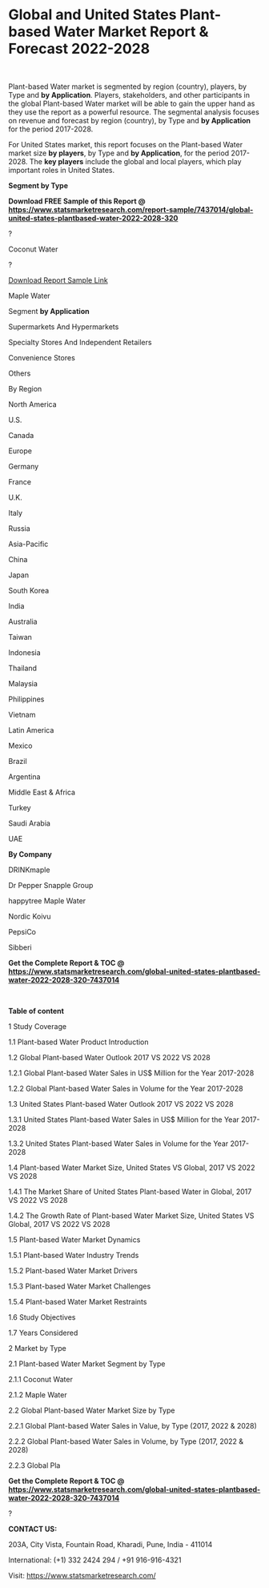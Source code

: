 <h1>Global and United States Plant-based Water Market Report & Forecast 2022-2028</h1><br/><p>Plant-based Water market is segmented by region (country), players, by Type and <strong>by Application</strong>. Players, stakeholders, and other participants in the global Plant-based Water market will be able to gain the upper hand as they use the report as a powerful resource. The segmental analysis focuses on revenue and forecast by region (country), by Type and <strong>by Application</strong> for the period 2017-2028.</p>
 
 
 
 <p>For United States market, this report focuses on the Plant-based Water market size <strong>by players</strong>, by Type and <strong>by Application</strong>, for the period 2017-2028. The <strong>key players</strong> include the global and local players, which play important roles in United States.</p>
 
 
 
 <p><strong>Segment by Type</strong></p>
 
 
 
 <div><b>Download FREE Sample of this Report @ <a href="https://www.statsmarketresearch.com/download-free-sample/7437014/global-united-states-plantbased-water-2022-2028-320">https://www.statsmarketresearch.com/report-sample/7437014/global-united-states-plantbased-water-2022-2028-320</a></b></div>
 
 
 
 <p>? </p>
 
 
 
 <p>Coconut Water</p>
 
 
 
 <p>? </p>
 
 
 
 <p><a href="https://www.statsmarketresearch.com/download-free-sample/7437014/global-united-states-plantbased-water-2022-2028-320">Download Report Sample Link</a></p>
 
 
 
 <p>Maple Water</p>
 
 
 
 <p>Segment <strong>by Application</strong></p>
 
 
 
 <p>Supermarkets And Hypermarkets</p>
 
 
 
 <p>Specialty Stores And Independent Retailers</p>
 
 
 
 <p>Convenience Stores</p>
 
 
 
 <p>Others</p>
 
 
 
 <p>By Region</p>
 
 
 
 <p>North America</p>
 
 
 
 <p>U.S.</p>
 
 
 
 <p>Canada</p>
 
 
 
 <p>Europe</p>
 
 
 
 <p>Germany</p>
 
 
 
 <p>France</p>
 
 
 
 <p>U.K.</p>
 
 
 
 <p>Italy</p>
 
 
 
 <p>Russia</p>
 
 
 
 <p>Asia-Pacific</p>
 
 
 
 <p>China</p>
 
 
 
 <p>Japan</p>
 
 
 
 <p>South Korea</p>
 
 
 
 <p>India</p>
 
 
 
 <p>Australia</p>
 
 
 
 <p>Taiwan</p>
 
 
 
 <p>Indonesia</p>
 
 
 
 <p>Thailand</p>
 
 
 
 <p>Malaysia</p>
 
 
 
 <p>Philippines</p>
 
 
 
 <p>Vietnam</p>
 
 
 
 <p>Latin America</p>
 
 
 
 <p>Mexico</p>
 
 
 
 <p>Brazil</p>
 
 
 
 <p>Argentina</p>
 
 
 
 <p>Middle East & Africa</p>
 
 
 
 <p>Turkey</p>
 
 
 
 <p>Saudi Arabia</p>
 
 
 
 <p>UAE</p>
 
 
 
 <p><strong>By Company</strong></p>
 
 
 
 <p>DRINKmaple</p>
 
 
 
 <p>Dr Pepper Snapple Group</p>
 
 
 
 <p>happytree Maple Water</p>
 
 
 
 <p>Nordic Koivu</p>
 
 
 
 <p>PepsiCo</p>
 
 
 
 <p>Sibberi</p>
 
 
 
 <div><b>Get the Complete Report & TOC @ <a href="https://www.statsmarketresearch.com/global-united-states-plantbased-water-2022-2028-320-7437014">https://www.statsmarketresearch.com/global-united-states-plantbased-water-2022-2028-320-7437014</a></b></div>
 
 
 
 <p><br />
 
 <b>Table of content</b></p>
 
 
 
 <p>1 Study Coverage<br />
 
 1.1 Plant-based Water Product Introduction<br />
 
 1.2 Global Plant-based Water Outlook 2017 VS 2022 VS 2028<br />
 
 1.2.1 Global Plant-based Water Sales in US$ Million for the Year 2017-2028<br />
 
 1.2.2 Global Plant-based Water Sales in Volume for the Year 2017-2028<br />
 
 1.3 United States Plant-based Water Outlook 2017 VS 2022 VS 2028<br />
 
 1.3.1 United States Plant-based Water Sales in US$ Million for the Year 2017-2028<br />
 
 1.3.2 United States Plant-based Water Sales in Volume for the Year 2017-2028<br />
 
 1.4 Plant-based Water Market Size, United States VS Global, 2017 VS 2022 VS 2028<br />
 
 1.4.1 The Market Share of United States Plant-based Water in Global, 2017 VS 2022 VS 2028<br />
 
 1.4.2 The Growth Rate of Plant-based Water Market Size, United States VS Global, 2017 VS 2022 VS 2028<br />
 
 1.5 Plant-based Water Market Dynamics<br />
 
 1.5.1 Plant-based Water Industry Trends<br />
 
 1.5.2 Plant-based Water Market Drivers<br />
 
 1.5.3 Plant-based Water Market Challenges<br />
 
 1.5.4 Plant-based Water Market Restraints<br />
 
 1.6 Study Objectives<br />
 
 1.7 Years Considered<br />
 
 2 Market by Type<br />
 
 2.1 Plant-based Water Market Segment by Type<br />
 
 2.1.1 Coconut Water<br />
 
 2.1.2 Maple Water<br />
 
 2.2 Global Plant-based Water Market Size by Type<br />
 
 2.2.1 Global Plant-based Water Sales in Value, by Type (2017, 2022 & 2028)<br />
 
 2.2.2 Global Plant-based Water Sales in Volume, by Type (2017, 2022 & 2028)<br />
 
 2.2.3 Global Pla</p>
 
 
 
 <div><b>Get the Complete Report & TOC @ <a href="https://www.statsmarketresearch.com/global-united-states-plantbased-water-2022-2028-320-7437014">https://www.statsmarketresearch.com/global-united-states-plantbased-water-2022-2028-320-7437014</a></b></div>
 
 
 
 <p>? </p>
 
 
 
 <p><b>CONTACT US:</b><br />
 
 203A, City Vista, Fountain Road, Kharadi, Pune, India - 411014<br />
 
 International: (+1) 332 2424 294 / +91 916-916-4321<br />
 
 Visit: <a href="https://www.statsmarketresearch.com/">https://www.statsmarketresearch.com/</a></p>
